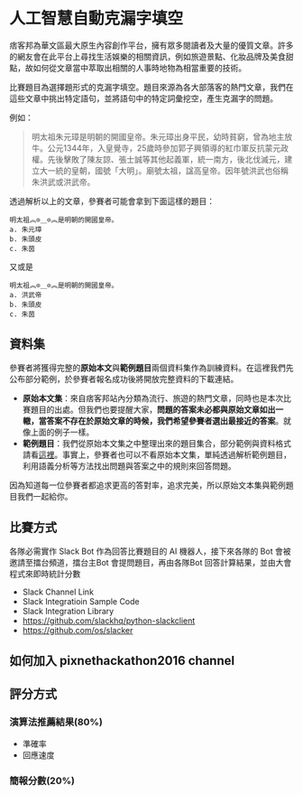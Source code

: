 # 人工智慧自動克漏字填空

痞客邦為華文區最大原生內容創作平台，擁有眾多閱讀者及大量的優質文章。許多的網友會在此平台上尋找生活娛樂的相關資訊，例如旅遊景點、化妝品牌及美食甜點，故如何從文章當中萃取出相關的人事時地物為相當重要的技術。  
  
比賽題目為選擇題形式的克漏字填空。題目來源為各大部落客的熱門文章，我們在這些文章中挑出特定語句，並將語句中的特定詞彙挖空，產生克漏字的問題。

例如：  
>明太祖朱元璋是明朝的開國皇帝。朱元璋出身平民，幼時貧窮，曾為地主放牛。公元1344年，入皇覺寺，25歲時參加郭子興領導的紅巾軍反抗蒙元政權。先後擊敗了陳友諒、張士誠等其他起義軍，統一南方，後北伐滅元，建立大一統的皇朝，國號「大明」。廟號太祖，諡高皇帝。因年號洪武也俗稱朱洪武或洪武帝。

透過解析以上的文章，參賽者可能會拿到下面這樣的題目：  

```
明太祖︽⊙＿⊙︽是明朝的開國皇帝。  
a. 朱元璋
b. 朱頭皮
c. 朱茵
```  
又或是  

```
明太祖︽⊙＿⊙︽是明朝的開國皇帝。  
a. 洪武帝
b. 朱頭皮
c. 朱茵
```

## 資料集
參賽者將獲得完整的**原始本文**與**範例題目**兩個資料集作為訓練資料。在這裡我們先公布部分範例，於參賽者報名成功後將開放完整資料的下載連結。

* **原始本文集**：來自痞客邦站內分類為流行、旅遊的熱門文章，同時也是本次比賽題目的出處。但我們也要提醒大家，**問題的答案未必都與原始文章如出一轍，當答案不存在於原始文章的時候，我們希望參賽者選出最接近的答案**。就像上面的例子一樣。
* **範例題目**：我們從原始本文集之中整理出來的題目集合，部分範例與資料格式請看[這裡](./example/question_schema.md)。事實上，參賽者也可以不看原始本文集，單純透過解析範例題目，利用語義分析等方法找出問題與答案之中的規則來回答問題。

因為知道每一位參賽者都追求更高的答對率，追求完美，所以原始文本集與範例題目我們一起給你。

## 比賽方式
各隊必需實作 Slack Bot 作為回答比賽題目的 AI 機器人，接下來各隊的 Bot 會被邀請至擂台頻道，擂台主Bot 會提問題目，再由各隊Bot 回答計算結果，並由大會程式來即時統計分數

* Slack Channel Link
* Slack Integratioin Sample Code
* Slack Integration Library
 * https://github.com/slackhq/python-slackclient
 * https://github.com/os/slacker

## 如何加入 pixnethackathon2016 channel 



## 評分方式

### 演算法推薦結果(80%)
* 準確率
* 回應速度
 
### 簡報分數(20%)
